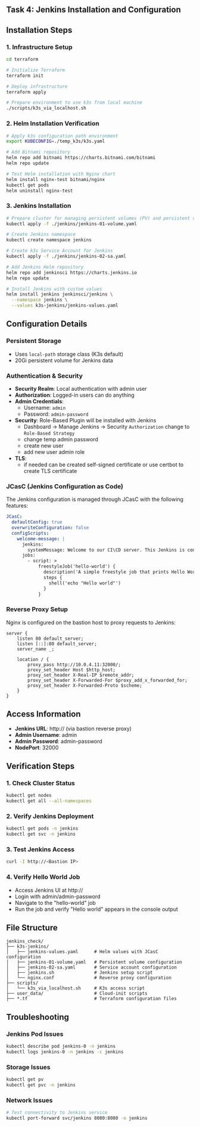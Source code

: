 ## Task 4: Jenkins Installation and Configuration

## Installation Steps

### 1. Infrastructure Setup

```bash
cd terraform

# Initialize Terraform
terraform init

# Deploy infrastructure
terraform apply

# Prepare environment to use k3s from local machine
./scripts/k3s_via_localhost.sh
```

### 2. Helm Installation Verification

```bash
# Apply k3s configuration path environment
export KUBECONFIG=./temp_k3s/k3s.yaml

# Add Bitnami repository
helm repo add bitnami https://charts.bitnami.com/bitnami
helm repo update

# Test Helm installation with Nginx chart
helm install nginx-test bitnami/nginx
kubectl get pods
helm uninstall nginx-test
```

### 3. Jenkins Installation

```bash
# Prepare cluster for managing persistent volumes (PV) and persistent volume claims (PVC)
kubectl apply -f ./jenkins/jenkins-01-volume.yaml

# Create Jenkins namespace
kubectl create namespace jenkins

# Create k3s Service Account for Jenkins
kubectl apply -f ./jenkins/jenkins-02-sa.yaml

# Add Jenkins Helm repository
helm repo add jenkinsci https://charts.jenkins.io
helm repo update

# Install Jenkins with custom values
helm install jenkins jenkinsci/jenkins \
  --namespace jenkins \
  --values k3s-jenkins/jenkins-values.yaml
```

## Configuration Details

### Persistent Storage

- Uses `local-path` storage class (K3s default)
- 20Gi persistent volume for Jenkins data

### Authentication & Security

- **Security Realm**: Local authentication with admin user
- **Authorization**: Logged-in users can do anything
- **Admin Credentials**:
  - Username: `admin`
  - Password: `admin-password`
- **Security**: Role-Based Plugin will be installed with Jenkins
  - Dashboard -> Manage Jenkins -> Security
    `Authorization` change to `Role-Based Strategy`
  - change temp admin password
  - create new user
  - add new user admin role
- **TLS**:
  - if needed can be created self-signed certificate or use certbot to create TLS certificate

### JCasC (Jenkins Configuration as Code)

The Jenkins configuration is managed through JCasC with the following features:

```yaml
JCasC:
  defaultConfig: true
  overwriteConfiguration: false
  configScripts:
    welcome-message: |
      jenkins:
        systemMessage: Welcome to our CI\CD server. This Jenkins is configured and managed 'as code'.
      jobs:
        - script: >
            freestyleJob('hello-world') {
              description('A simple freestyle job that prints Hello World')
              steps {
                shell('echo "Hello world"')
              }
            }
```

### Reverse Proxy Setup

Nginx is configured on the bastion host to proxy requests to Jenkins:

```nginx
server {
    listen 80 default_server;
    listen [::]:80 default_server;
    server_name _;

    location / {
        proxy_pass http://10.0.4.11:32000/;
        proxy_set_header Host $http_host;
        proxy_set_header X-Real-IP $remote_addr;
        proxy_set_header X-Forwarded-For $proxy_add_x_forwarded_for;
        proxy_set_header X-Forwarded-Proto $scheme;
    }
}
```

## Access Information

- **Jenkins URL**: http://<Bastion IP> (via bastion reverse proxy)
- **Admin Username**: admin
- **Admin Password**: admin-password
- **NodePort**: 32000

## Verification Steps

### 1. Check Cluster Status

```bash
kubectl get nodes
kubectl get all --all-namespaces
```

### 2. Verify Jenkins Deployment

```bash
kubectl get pods -n jenkins
kubectl get svc -n jenkins
```

### 3. Test Jenkins Access

```bash
curl -I http://<Bastion IP>
```

### 4. Verify Hello World Job

- Access Jenkins UI at http://<Bastion IP>
- Login with admin/admin-password
- Navigate to the "hello-world" job
- Run the job and verify "Hello world" appears in the console output

## File Structure

```
jenkins_check/
├── k3s-jenkins/
│   ├── jenkins-values.yaml      # Helm values with JCasC configuration
│   ├── jenkins-01-volume.yaml   # Persistent volume configuration
│   ├── jenkins-02-sa.yaml       # Service account configuration
│   ├── jenkins.sh               # Jenkins setup script
│   └── nginx.conf               # Reverse proxy configuration
├── scripts/
│   └── k3s_via_localhost.sh     # K3s access script
├── user_data/                   # Cloud-init scripts
├── *.tf                         # Terraform configuration files
```

## Troubleshooting

### Jenkins Pod Issues

```bash
kubectl describe pod jenkins-0 -n jenkins
kubectl logs jenkins-0 -n jenkins -c jenkins
```

### Storage Issues

```bash
kubectl get pv
kubectl get pvc -n jenkins
```

### Network Issues

```bash
# Test connectivity to Jenkins service
kubectl port-forward svc/jenkins 8080:8080 -n jenkins
```
